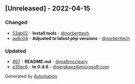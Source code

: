 ## [Unreleased] - 2022-04-15

### Changed
- [53ab02](https://github.com/app-insights-php/applicationInsights-php/commit/53ab0201679529c060f98a34c17ecaea2720d620) - **Install tools** - [@norberttech](https://github.com/norberttech)
- [ae8c04](https://github.com/app-insights-php/applicationInsights-php/commit/ae8c0494fcf19a23c1a292f51a1629ebf2413f90) - **Adjusted to latest php versions** - [@norberttech](https://github.com/norberttech)

### Updated
- [#67](https://github.com/microsoft/ApplicationInsights-PHP/pull/67) - **README.md** - [@mattmccleary](https://github.com/mattmccleary)
- [e35ec6](https://github.com/app-insights-php/applicationInsights-php/commit/e35ec61a9f370ec5b97c79cd20cab73628222e7c) - **to 0.4.6** - [@sergkanz@microsoft.com](#)

Generated by [Automation](https://github.com/aeon-php/automation)